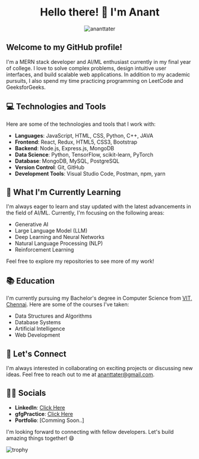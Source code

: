 <h1 align="center"> Hello there! 👋 I'm Anant </h1>

<p align="center"> <img src="https://komarev.com/ghpvc/?username=ananttater&label=Profile%20views&color=0e75b6&style=flat" alt="ananttater" /> </p>

## Welcome to my GitHub profile!

I'm a MERN stack developer and AI/ML enthusiast currently in my final year of college. I love to solve complex problems, design intuitive user interfaces, and build scalable web applications. 
In addition to my academic pursuits, I also spend my time practicing programming on LeetCode and GeeksforGeeks.

## 💻 Technologies and Tools

Here are some of the technologies and tools that I work with:

- **Languages**: JavaScript, HTML, CSS, Python, C++, JAVA
- **Frontend**: React, Redux, HTML5, CSS3, Bootstrap
- **Backend**: Node.js, Express.js, MongoDB
- **Data Science**: Python, TensorFlow, scikit-learn, PyTorch
- **Database**: MongoDB, MySQL, PostgreSQL
- **Version Control**: Git, GitHub
- **Development Tools**: Visual Studio Code, Postman, npm, yarn


## 🌱 What I'm Currently Learning

I'm always eager to learn and stay updated with the latest advancements in the field of AI/ML. Currently, I'm focusing on the following areas:

- Generative AI
- Large Language Model (LLM)
- Deep Learning and Neural Networks
- Natural Language Processing (NLP)
- Reinforcement Learning

Feel free to explore my repositories to see more of my work!

## 📚 Education

I'm currently pursuing my Bachelor's degree in Computer Science from [VIT, Chennai](https://chennai.vit.ac.in/). Here are some of the courses I've taken:

- Data Structures and Algorithms
- Database Systems
- Artificial Intelligence
- Web Development

## 💬 Let's Connect

I'm always interested in collaborating on exciting projects or discussing new ideas. Feel free to reach out to me at ananttater@gmail.com.

## 🤝🏻 Socials
- **LinkedIn**: [Click Here](https://www.linkedin.com/in/ananttater/)
- **gfgPractice**: [Click Here](https://auth.geeksforgeeks.org/user/ananttater)
- **Portfolio**: [Comming Soon..]

I'm looking forward to connecting with fellow developers. Let's build amazing things together! 😄

<!-- <img src="https://github-profile-summary-cards.vercel.app/api/cards/profile-details?username=ananttater&theme=solarized_dark"  display=block width=100% height=auto alt="1"> -->
![trophy](https://github-profile-trophy.vercel.app/?username=ananttater&title=Stars,Commit,PR,Repo,Issue,Followers&column=3&margin-w=15&margin-h=15&theme=discord)

